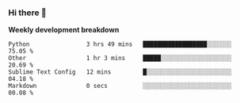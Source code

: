### Hi there 👋


**Weekly development breakdown**

<!--START_SECTION:waka-->
```text
Python                3 hrs 49 mins   ██████████████████░░░░░░░   75.05 % 
Other                 1 hr 3 mins     █████░░░░░░░░░░░░░░░░░░░░   20.69 % 
Sublime Text Config   12 mins         █░░░░░░░░░░░░░░░░░░░░░░░░   04.18 % 
Markdown              0 secs          ░░░░░░░░░░░░░░░░░░░░░░░░░   00.08 %
```
<!--END_SECTION:waka-->
